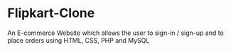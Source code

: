 # Flipkart-Clone
An E-commerce Website which allows the user to sign-in / sign-up and to place orders using HTML, CSS, PHP and MySQL

